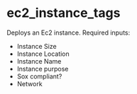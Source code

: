 # ec2_instance_tags

Deploys an Ec2 instance. Required inputs:

* Instance Size
* Instance Location
* Instance Name
* Instance purpose
* Sox compliant?
* Network
